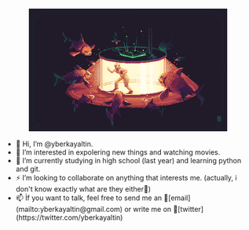 <p align="center">
  <img style="width:80%;height:250px;" src="bg.png">
</p>
  <ul>
  <li>👋 Hi, I’m @yberkayaltin. </li>
  <li>👀 I’m interested in expolering new things and watching movies.</li>
  <li>🌱 I’m currently studying in high school (last year) and learning python and git.</li>
  <li>⚡ I’m looking to collaborate on anything that interests me. (actually, i don't know exactly what are they either🤫)</li>
  <li>📫 İf you want to talk, feel free to send me an 🚀[email](mailto:yberkayaltin@gmail.com) or write me on 💬[twitter](https://twitter.com/yberkayaltin) </li>
  </ul>



<!---
yberkayaltin/yberkayaltin is a ✨ special ✨ repository because its `README.md` (this file) appears on your GitHub profile.
You can click the Preview link to take a look at your changes. actually, I'm a little confused about this.
--->
